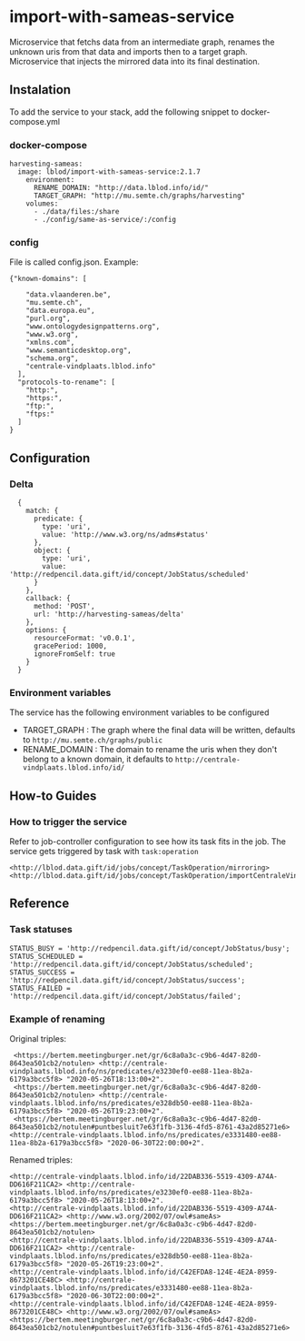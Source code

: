 # import-with-sameas-service
Microservice that fetchs data from an intermediate graph, renames the unknown uris from that data and imports then to a target graph.
Microservice that injects the mirrored data into its final destination.

## Instalation
To add the service to your stack, add the following snippet to docker-compose.yml

### docker-compose
```
harvesting-sameas:
  image: lblod/import-with-sameas-service:2.1.7
    environment:
      RENAME_DOMAIN: "http://data.lblod.info/id/"
      TARGET_GRAPH: "http://mu.semte.ch/graphs/harvesting"
    volumes:
      - ./data/files:/share
      - ./config/same-as-service/:/config
```
### config
File is called config.json.
Example:

```
{"known-domains": [

    "data.vlaanderen.be",
    "mu.semte.ch",
    "data.europa.eu",
    "purl.org",
    "www.ontologydesignpatterns.org",
    "www.w3.org",
    "xmlns.com",
    "www.semanticdesktop.org",
    "schema.org",
    "centrale-vindplaats.lblod.info"
  ],
  "protocols-to-rename": [
    "http:",
    "https:",
    "ftp:",
    "ftps:"
  ]
}
```

## Configuration

### Delta

```
  {
    match: {
      predicate: {
        type: 'uri',
        value: 'http://www.w3.org/ns/adms#status'
      },
      object: {
        type: 'uri',
        value: 'http://redpencil.data.gift/id/concept/JobStatus/scheduled'
      }
    },
    callback: {
      method: 'POST',
      url: 'http://harvesting-sameas/delta'
    },
    options: {
      resourceFormat: 'v0.0.1',
      gracePeriod: 1000,
      ignoreFromSelf: true
    }
  }
```

### Environment variables
The service has the following environment variables to be configured
- TARGET_GRAPH : The graph where the final data will be written, defaults to `http://mu.semte.ch/graphs/public`
- RENAME_DOMAIN : The domain to rename the uris when they don't belong to a known domain, it defaults to `http://centrale-vindplaats.lblod.info/id/`

## How-to Guides

### How to trigger the service
Refer to job-controller configuration to see how its task fits in the job.
The service gets triggered by task with `task:operation`
```
<http://lblod.data.gift/id/jobs/concept/TaskOperation/mirroring>
<http://lblod.data.gift/id/jobs/concept/TaskOperation/importCentraleVindplaats>
```


## Reference

### Task statuses
```
STATUS_BUSY = 'http://redpencil.data.gift/id/concept/JobStatus/busy';
STATUS_SCHEDULED = 'http://redpencil.data.gift/id/concept/JobStatus/scheduled';
STATUS_SUCCESS = 'http://redpencil.data.gift/id/concept/JobStatus/success';
STATUS_FAILED = 'http://redpencil.data.gift/id/concept/JobStatus/failed';
```
### Example of renaming

Original triples:
```
 <https://bertem.meetingburger.net/gr/6c8a0a3c-c9b6-4d47-82d0-8643ea501cb2/notulen> <http://centrale-vindplaats.lblod.info/ns/predicates/e3230ef0-ee88-11ea-8b2a-6179a3bcc5f8> "2020-05-26T18:13:00+2".
 <https://bertem.meetingburger.net/gr/6c8a0a3c-c9b6-4d47-82d0-8643ea501cb2/notulen> <http://centrale-vindplaats.lblod.info/ns/predicates/e328db50-ee88-11ea-8b2a-6179a3bcc5f8> "2020-05-26T19:23:00+2".
 <https://bertem.meetingburger.net/gr/6c8a0a3c-c9b6-4d47-82d0-8643ea501cb2/notulen#puntbesluit7e63f1fb-3136-4fd5-8761-43a2d85271e6> <http://centrale-vindplaats.lblod.info/ns/predicates/e3331480-ee88-11ea-8b2a-6179a3bcc5f8> "2020-06-30T22:00:00+2".
```

Renamed triples:
```
<http://centrale-vindplaats.lblod.info/id/22DAB336-5519-4309-A74A-DD616F211CA2> <http://centrale-vindplaats.lblod.info/ns/predicates/e3230ef0-ee88-11ea-8b2a-6179a3bcc5f8> "2020-05-26T18:13:00+2".
<http://centrale-vindplaats.lblod.info/id/22DAB336-5519-4309-A74A-DD616F211CA2> <http://www.w3.org/2002/07/owl#sameAs> <https://bertem.meetingburger.net/gr/6c8a0a3c-c9b6-4d47-82d0-8643ea501cb2/notulen>
<http://centrale-vindplaats.lblod.info/id/22DAB336-5519-4309-A74A-DD616F211CA2> <http://centrale-vindplaats.lblod.info/ns/predicates/e328db50-ee88-11ea-8b2a-6179a3bcc5f8> "2020-05-26T19:23:00+2".
<http://centrale-vindplaats.lblod.info/id/C42EFDA8-124E-4E2A-8959-8673201CE48C> <http://centrale-vindplaats.lblod.info/ns/predicates/e3331480-ee88-11ea-8b2a-6179a3bcc5f8> "2020-06-30T22:00:00+2".
<http://centrale-vindplaats.lblod.info/id/C42EFDA8-124E-4E2A-8959-8673201CE48C> <http://www.w3.org/2002/07/owl#sameAs> <https://bertem.meetingburger.net/gr/6c8a0a3c-c9b6-4d47-82d0-8643ea501cb2/notulen#puntbesluit7e63f1fb-3136-4fd5-8761-43a2d85271e6>
```
